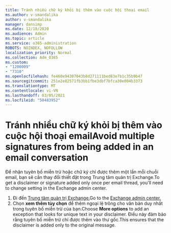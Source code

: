 ```yaml
---
title: Tránh nhiều chữ ký khỏi bị thêm vào cuộc hội thoại email
ms.author: v-smandalika
author: v-smandalika
manager: dansimp
ms.date: 12/18/2020
ms.audience: Admin
ms.topic: article
ms.service: o365-administration
ROBOTS: NOINDEX, NOFOLLOW
localization_priority: Normal
ms.collection: Adm_O365
ms.custom:
- "1200009"
- "7310"
ms.openlocfilehash: fe460e94307043b8d271111bed83e7b1c35b9b47
ms.sourcegitcommit: 251e2e82571fb3bb1fbe3dbf7bfca30e004b3373
ms.translationtype: MT
ms.contentlocale: vi-VN
ms.lasthandoff: 03/05/2021
ms.locfileid: "50483952"
---
```

# <a name="avoid-multiple-signatures-from-being-added-in-an-email-conversation"></a><span data-ttu-id="8fa8a-102">Tránh nhiều chữ ký khỏi bị thêm vào cuộc hội thoại email</span><span class="sxs-lookup"><span data-stu-id="8fa8a-102">Avoid multiple signatures from being added in an email conversation</span></span>

<span data-ttu-id="8fa8a-103">Để nhận tuyên bố miễn trừ hoặc chữ ký chỉ được thêm một lần mỗi chuỗi email, bạn sẽ cần thay đổi thiết đặt trong Trung tâm quản trị Exchange.</span><span class="sxs-lookup"><span data-stu-id="8fa8a-103">To get a disclaimer or signature added only once per email thread, you'll need to change setting in the Exchange admin center.</span></span>

1. <span data-ttu-id="8fa8a-104">Đi đến [Trung tâm quản trị Exchange.](https://go.microsoft.com/fwlink/p/?linkid=2059104)</span><span class="sxs-lookup"><span data-stu-id="8fa8a-104">Go to the [Exchange admin center.](https://go.microsoft.com/fwlink/p/?linkid=2059104)</span></span>
2. <span data-ttu-id="8fa8a-105">Chọn **xem thêm tùy chọn** để thêm ngoại lệ trông cho văn bản duy nhất trong tuyên bố miễn trừ của bạn.</span><span class="sxs-lookup"><span data-stu-id="8fa8a-105">Choose **More options** to add an exception that looks for unique text in your disclaimer.</span></span> <span data-ttu-id="8fa8a-106">Điều này đảm bảo rằng tuyên bố miễn trừ chỉ được thêm vào thư gốc.</span><span class="sxs-lookup"><span data-stu-id="8fa8a-106">This ensures that the disclaimer is added only to the original message.</span></span>

